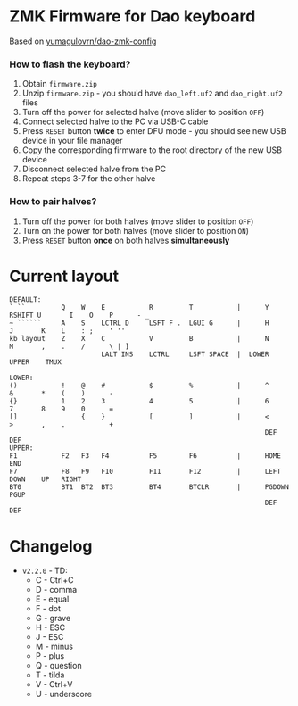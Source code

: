 # ZMK Firmware for Dao keyboard

Based on [yumagulovrn/dao-zmk-config](https://github.com/yumagulovrn/dao-zmk-config)

### How to flash the keyboard?

1. Obtain `firmware.zip`
2. Unzip `firmware.zip` - you should have `dao_left.uf2` and `dao_right.uf2` files
3. Turn off the power for selected halve (move slider to position `OFF`)
4. Connect selected halve to the PC via USB-C cable
5. Press `RESET` button **twice** to enter DFU mode - you should see new USB device in your file manager
6. Copy the corresponding firmware to the root directory of the new USB device
7. Disconnect selected halve from the PC
8. Repeat steps 3-7 for the other halve

### How to pair halves?

1. Turn off the power for both halves (move slider to position `OFF`)
2. Turn on the power for both halves (move slider to position `ON`)
3. Press `RESET` button **once** on both halves **simultaneously**


# Current layout
```
DEFAULT:
` ``         Q    W    E           R         T           |      Y    RSHIFT U       I    O    P      - _
~ ``````     A    S    LCTRL D     LSFT F .  LGUI G      |      H           J       K    L    : ;    ' ''
kb layout    Z    X    C           V         B           |      N           M       ,    .    /      \ | ]
                       LALT INS    LCTRL     LSFT SPACE  |  LOWER       UPPER    TMUX 

LOWER:
()           !    @    #           $         %           |      ^           &       *    (    )      - 
{}           1    2    3           4         5           |      6           7       8    9    0      =
[]                {    }           [         ]           |      <           >       ,    .           + 
                                                                DEF         DEF 
UPPER:
F1           F2   F3   F4          F5        F6          |      HOME        END    
F7           F8   F9   F10         F11       F12         |      LEFT        DOWN    UP   RIGHT
BT0          BT1  BT2  BT3         BT4       BTCLR       |      PGDOWN      PGUP
                                                                DEF         DEF
```


# Changelog
* `v2.2.0` - TD:
    * C - Ctrl+C
    * D - comma
    * E - equal
    * F - dot
    * G - grave
    * H - ESC
    * J - ESC
    * M - minus
    * P - plus
    * Q - question
    * T - tilda
    * V - Ctrl+V
    * U - underscore
